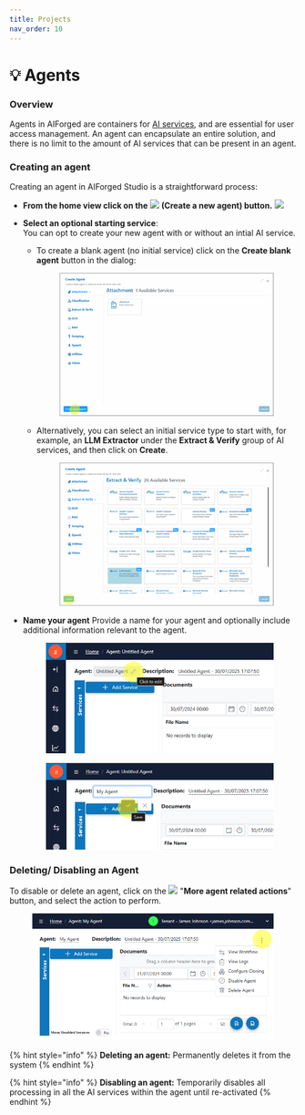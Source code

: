 ```yaml
---
title: Projects
nav_order: 10
---
```


# 💡 Agents

### Overview

Agents in AIForged are containers for [AI services](../services/), and are essential for user access management. An agent can encapsulate an entire solution, and there is no limit to the amount of AI services that can be present in an agent.

### Creating an agent

Creating an agent in AIForged Studio is a straightforward process:

* **From the home view click on the** ![](<(../assets/image (45) (1).png>) **(Create a new agent) button.** ![](<(../assets/image (48) (1).png>)
* **Select an optional starting service**:\
  You can opt to create your new agent with or without an intial AI service.
  *   To create a blank agent (no initial service) click on the **Create blank agent** button in the dialog:

      <figure><img src="../assets/image (46) (1).png" alt=""><figcaption></figcaption></figure>
  *   Alternatively, you can select an initial service type to start with, for example, an **LLM Extractor** under the **Extract & Verify** group of AI services, and then click on **Create**.

      <figure><img src="../assets/image (47) (1).png" alt=""><figcaption></figcaption></figure>
*   **Name your agent** Provide a name for your agent and optionally include additional information relevant to the agent.

    <div align="left"><figure><img src="../assets/image (49) (1).png" alt=""><figcaption></figcaption></figure></div>

    <div align="left"><figure><img src="../assets/image (50) (1).png" alt=""><figcaption></figcaption></figure></div>

### Deleting/ Disabling an Agent

To disable or delete an agent, click on the ![](<(../assets/image (52) (1).png>) "**More agent related actions**" button, and select the action to perform.

<div align="left"><figure><img src="../assets/image (51) (1).png" alt=""><figcaption></figcaption></figure></div>

{% hint style="info" %}
**Deleting an agent:** Permanently deletes it from the system
{% endhint %}

{% hint style="info" %}
**Disabling an agent:** Temporarily disables all processing in all the AI services within the agent until re-activated
{% endhint %}


